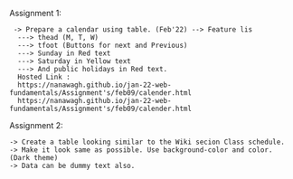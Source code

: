 Assignment 1:

     -> Prepare a calendar using table. (Feb'22) --> Feature lis
      ---> thead (M, T, W) 
      ---> tfoot (Buttons for next and Previous) 
      ---> Sunday in Red text
      ---> Saturday in Yellow text
      ---> And public holidays in Red text.
      Hosted Link :
      https://nanawagh.github.io/jan-22-web-fundamentals/Assignment's/feb09/calender.html
      https://nanawagh.github.io/jan-22-web-fundamentals/Assignment's/feb09/calender.html


Assignment 2:

    -> Create a table looking similar to the Wiki secion Class schedule. 
    -> Make it look same as possible. Use background-color and color. (Dark theme) 
    -> Data can be dummy text also.
